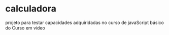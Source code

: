 # calculadora
 projeto para testar capacidades adquiridadas no curso de javaScript básico do Curso em video
